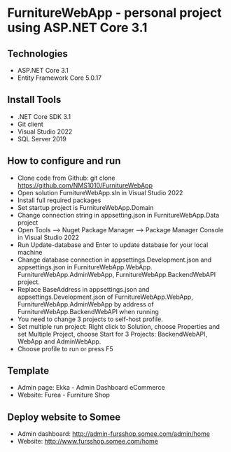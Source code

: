 # FurnitureWebApp - personal project using ASP.NET Core 3.1

## Technologies
- ASP.NET Core 3.1
- Entity Framework Core 5.0.17
## Install Tools
- .NET Core SDK 3.1
- Git client
- Visual Studio 2022
- SQL Server 2019
## How to configure and run
- Clone code from Github: git clone https://github.com/NMS1010/FurnitureWebApp
- Open solution FurnitureWebApp.sln in Visual Studio 2022
- Install full required packages 
- Set startup project is FurnitureWebApp.Domain
- Change connection string in appsetting.json in FurnitureWebApp.Data project
- Open Tools --> Nuget Package Manager -->  Package Manager Console in Visual Studio 2022
- Run Update-database and Enter to update database for your local machine
- Change database connection in appsettings.Development.json and appsettings.json in FurnitureWebApp.WebApp. FurnitureWebApp.AdminWebApp, FurnitureWebApp.BackendWebAPI project.
- Replace BaseAddress in appsettings.json and appsettings.Development.json of FurnitureWebApp.WebApp, FurnitureWebApp.AdminWebApp by address of FurnitureWebApp.BackendWebAPI when running
- You need to change 3 projects to self-host profile.
- Set multiple run project: Right click to Solution, choose Properties and set Multiple Project, choose Start for 3 Projects: BackendWebAPI, WebApp and AdminWebApp.
- Choose profile to run or press F5
## Template
- Admin page: Ekka - Admin Dashboard eCommerce
- Website: Furea - Furniture Shop
## Deploy website to Somee
- Admin dashboard: http://admin-fursshop.somee.com/admin/home
- Website: http://www.fursshop.somee.com/home